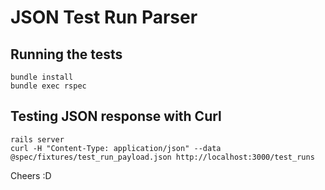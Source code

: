# JSON Test Run Parser

## Running the tests
```
bundle install
bundle exec rspec
```

## Testing JSON response with Curl
```
rails server
curl -H "Content-Type: application/json" --data @spec/fixtures/test_run_payload.json http://localhost:3000/test_runs
```

Cheers :D
